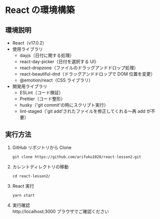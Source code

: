 # React の環境構築

## 環境説明

- React（v17.0.2）
- 使用ライブラリ
  - dayjs（日付に関する処理）
  - react-day-picker（日付を選択する UI）
  - react-dropzone（ファイルのドラッグアンドドロップ処理）
  - react-beautiful-dnd（ドラッグアンドドロップで DOM 位置を変更）
  - @emotion/react（CSS ライブラリ）
- 開発用ライブラリ
  - ESLint（コード検証）
  - Prettier（コード整形）
  - husky（'git commit'の時にスクリプト実行）
  - lint-staged（'git add'されたファイルを修正してくれる〜再 add が不要）

## 実行方法

1. GitHub リポジトリから Clone
   ```
   git clone https://github.com/arifuku1028/react-lesson2.git
   ```
2. カレントディレクトリの移動
   ```
   cd react-lesson2/
   ```
3. React 実行
   ```
   yarn start
   ```
4. 実行確認  
   http://localhost:3000
   ブラウザでご確認ください
